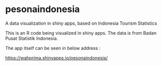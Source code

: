 # pesonaindonesia
A data visualization in shiny apps, based on Indonesia Tourism Statistics

This is an R code being visualized in shiny apps.
The data is from Badan Pusat Statistik Indonesia.

The app itself can be seen in below address :

https://wahprima.shinyapps.io/pesonaindonesia/
